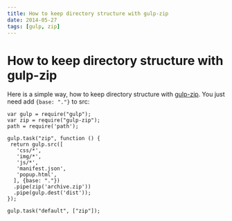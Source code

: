 ```yaml
---
title: How to keep directory structure with gulp-zip
date: 2014-05-27
tags: [gulp, zip]
---
```

# How to keep directory structure with gulp-zip

Here is a simple way, how to keep directory structure with [gulp-zip](https://github.com/sindresorhus/gulp-zip). You just need add `{base: "."}` to src:

```
var gulp = require("gulp");
var zip = require("gulp-zip");
path = require('path');

gulp.task("zip", function () {
 return gulp.src([
   'css/*',
   'img/*',
   'js/*',
   'manifest.json',
   'popup.html',
  ], {base: "."})
  .pipe(zip('archive.zip'))
  .pipe(gulp.dest('dist'));
});

gulp.task("default", ["zip"]);
```
